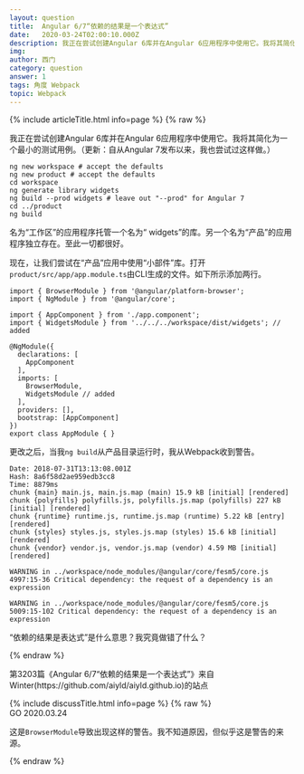 ```yaml
---
layout: question
title:  Angular 6/7“依赖的结果是一个表达式”
date:   2020-03-24T02:00:10.000Z
description: 我正在尝试创建Angular 6库并在Angular 6应用程序中使用它。我将其简化为一个最小的测试用例。（更新：自从Angular 7发布以来，我也尝试...
img: 
author: 西门
category: question
answer: 1
tags: 角度 Webpack
topic: Webpack
---
```

<div class="article-root">
  <div class="article">
    {% include articleTitle.html info=page %}
    {% raw %}
    <div class="article-content"><p><font style="vertical-align: inherit;"><font style="vertical-align: inherit;">我正在尝试创建Angular 6库并在Angular 6应用程序中使用它。</font><font style="vertical-align: inherit;">我将其简化为一个最小的测试用例。</font><font style="vertical-align: inherit;">（更新：自从Angular 7发布以来，我也尝试过这样做。）</font></font></p>

<pre class="lang-bash prettyprint-override"><code>ng new workspace # accept the defaults<font></font>
ng new product # accept the defaults<font></font>
cd workspace <font></font>
ng generate library widgets <font></font>
ng build --prod widgets # leave out "--prod" for Angular 7<font></font>
cd ../product<font></font>
ng build<font></font>
</code></pre>

<p><font style="vertical-align: inherit;"><font style="vertical-align: inherit;">名为“工作区”的应用程序托管一个名为“ widgets”的库。</font><font style="vertical-align: inherit;">另一个名为“产品”的应用程序独立存在。</font><font style="vertical-align: inherit;">至此一切都很好。</font></font></p>

<p><font style="vertical-align: inherit;"><font style="vertical-align: inherit;">现在，让我们尝试在“产品”应用中使用“小部件”库。</font><font style="vertical-align: inherit;">打开</font></font><code>product/src/app/app.module.ts</code><font style="vertical-align: inherit;"><font style="vertical-align: inherit;">由CLI生成</font><font style="vertical-align: inherit;">的文件</font><font style="vertical-align: inherit;">。</font><font style="vertical-align: inherit;">如下所示添加两行。  </font></font></p>

<pre class="lang-js prettyprint-override"><code>import { BrowserModule } from '@angular/platform-browser';<font></font>
import { NgModule } from '@angular/core';<font></font>
<font></font>
import { AppComponent } from './app.component';<font></font>
import { WidgetsModule } from '../../../workspace/dist/widgets'; //  added<font></font>
<font></font>
@NgModule({<font></font>
  declarations: [<font></font>
    AppComponent<font></font>
  ],<font></font>
  imports: [<font></font>
    BrowserModule,<font></font>
    WidgetsModule // added<font></font>
  ],<font></font>
  providers: [],<font></font>
  bootstrap: [AppComponent]<font></font>
})<font></font>
export class AppModule { }<font></font>
</code></pre>

<p><font style="vertical-align: inherit;"><font style="vertical-align: inherit;">更改之后，当我</font></font><code>ng build</code><font style="vertical-align: inherit;"><font style="vertical-align: inherit;">从产品目录</font><font style="vertical-align: inherit;">运行时</font><font style="vertical-align: inherit;">，我从Webpack收到警告。</font></font></p>

<pre><code>Date: 2018-07-31T13:13:08.001Z<font></font>
Hash: 8a6f58d2ae959edb3cc8<font></font>
Time: 8879ms<font></font>
chunk {main} main.js, main.js.map (main) 15.9 kB [initial] [rendered]<font></font>
chunk {polyfills} polyfills.js, polyfills.js.map (polyfills) 227 kB [initial] [rendered]<font></font>
chunk {runtime} runtime.js, runtime.js.map (runtime) 5.22 kB [entry] [rendered]<font></font>
chunk {styles} styles.js, styles.js.map (styles) 15.6 kB [initial] [rendered]<font></font>
chunk {vendor} vendor.js, vendor.js.map (vendor) 4.59 MB [initial] [rendered]<font></font>
<font></font>
WARNING in ../workspace/node_modules/@angular/core/fesm5/core.js<font></font>
4997:15-36 Critical dependency: the request of a dependency is an expression<font></font>
<font></font>
WARNING in ../workspace/node_modules/@angular/core/fesm5/core.js<font></font>
5009:15-102 Critical dependency: the request of a dependency is an expression<font></font>
</code></pre>

<p><font style="vertical-align: inherit;"><font style="vertical-align: inherit;">“依赖的结果是表达式”是什么意思？</font><font style="vertical-align: inherit;">我究竟做错了什么？</font></font></p></div>
    {% endraw %}
  </div>
  <p class="winter_mark">第3203篇《Angular 6/7“依赖的结果是一个表达式”》来自Winter(https://github.com/aiyld/aiyld.github.io)的站点</p>
  <div class="discuss-wrapper">
    {% include discussTitle.html info=page %}
    {% raw %}
    <div class="discuss-list">
    <div class="discuss-item">
        <div class="discuss-parent">
          <div class="discuss-meta">
            <span class="discuss-user">GO</span>
            <span class="discuss-time">2020.03.24</span>
          </div>
          <div class="discuss-comment"><p><font style="vertical-align: inherit;"><font style="vertical-align: inherit;">这是</font></font><code>BrowserModule</code><font style="vertical-align: inherit;"><font style="vertical-align: inherit;">导致出现这样的警告。</font><font style="vertical-align: inherit;">我不知道原因，但似乎这是警告的来源。</font></font></p></div>
        </div></div>
    </div>
    {% endraw %}
  </div>
<div>
